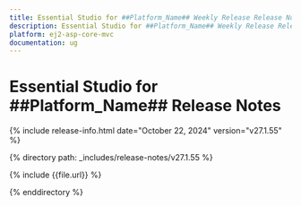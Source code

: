 ```yaml
---
title: Essential Studio for ##Platform_Name## Weekly Release Release Notes  
description: Essential Studio for ##Platform_Name## Weekly Release Release Notes  
platform: ej2-asp-core-mvc
documentation: ug
---
```


# Essential Studio for ##Platform_Name##  Release Notes  

{% include release-info.html date="October 22, 2024"  version="v27.1.55" %}

{% directory path: _includes/release-notes/v27.1.55 %}

{% include {{file.url}} %}

{% enddirectory %}